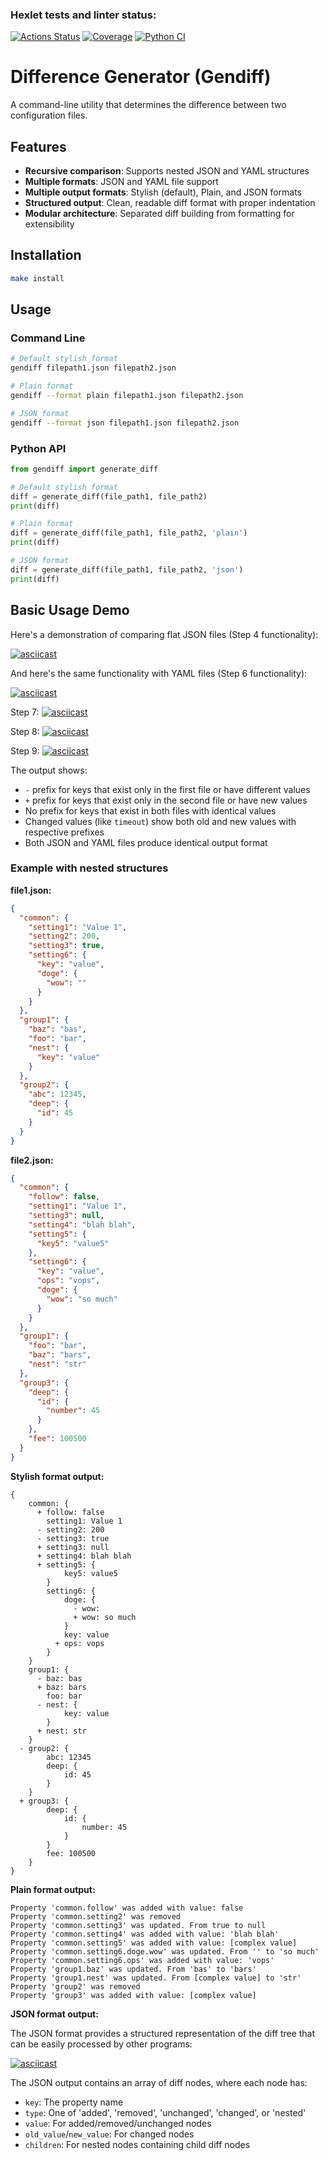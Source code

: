 ### Hexlet tests and linter status:
[![Actions Status](https://github.com/shtoporrr/python-project-50/actions/workflows/hexlet-check.yml/badge.svg)](https://github.com/shtoporrr/python-project-50/actions)
[![Coverage](https://sonarcloud.io/api/project_badges/measure?project=shtoporrr_python-project-50&metric=coverage)](https://sonarcloud.io/summary/new_code?id=shtoporrr_python-project-50)
[![Python CI](https://github.com/shtoporrr/python-project-50/actions/workflows/python-ci.yml/badge.svg)](https://github.com/shtoporrr/python-project-50/actions/workflows/python-ci.yml)

# Difference Generator (Gendiff)

A command-line utility that determines the difference between two configuration files.

## Features

- **Recursive comparison**: Supports nested JSON and YAML structures
- **Multiple formats**: JSON and YAML file support
- **Multiple output formats**: Stylish (default), Plain, and JSON formats
- **Structured output**: Clean, readable diff format with proper indentation
- **Modular architecture**: Separated diff building from formatting for extensibility

## Installation

```bash
make install
```

## Usage

### Command Line

```bash
# Default stylish format
gendiff filepath1.json filepath2.json

# Plain format
gendiff --format plain filepath1.json filepath2.json

# JSON format
gendiff --format json filepath1.json filepath2.json
```

### Python API

```python
from gendiff import generate_diff

# Default stylish format
diff = generate_diff(file_path1, file_path2)
print(diff)

# Plain format
diff = generate_diff(file_path1, file_path2, 'plain')
print(diff)

# JSON format
diff = generate_diff(file_path1, file_path2, 'json')
print(diff)
```

## Basic Usage Demo

Here's a demonstration of comparing flat JSON files (Step 4 functionality):

[![asciicast](https://asciinema.org/a/AKrpRE9FkIQjq3SlHJBR0HQYf.svg)](https://asciinema.org/a/AKrpRE9FkIQjq3SlHJBR0HQYf)

And here's the same functionality with YAML files (Step 6 functionality):

[![asciicast](https://asciinema.org/a/CPIJgQXSgUl48YYRqgPKsxpIO.svg)](https://asciinema.org/a/CPIJgQXSgUl48YYRqgPKsxpIO)

Step 7:
[![asciicast](https://asciinema.org/a/On8Yg4dey0nBLVJemXeWymXJy.svg)](https://asciinema.org/a/On8Yg4dey0nBLVJemXeWymXJy)

Step 8:
[![asciicast](https://asciinema.org/a/4M5l4QSHnaZrxA5GUaNJZEi1s.svg)](https://asciinema.org/a/4M5l4QSHnaZrxA5GUaNJZEi1s)

Step 9:
[![asciicast](https://asciinema.org/a/5MmwQmKwdbufho7p4oQ15Zeyo.svg)](https://asciinema.org/a/5MmwQmKwdbufho7p4oQ15Zeyo)

The output shows:
- `-` prefix for keys that exist only in the first file or have different values
- `+` prefix for keys that exist only in the second file or have new values  
- No prefix for keys that exist in both files with identical values
- Changed values (like `timeout`) show both old and new values with respective prefixes
- Both JSON and YAML files produce identical output format

### Example with nested structures

**file1.json:**
```json
{
  "common": {
    "setting1": "Value 1",
    "setting2": 200,
    "setting3": true,
    "setting6": {
      "key": "value",
      "doge": {
        "wow": ""
      }
    }
  },
  "group1": {
    "baz": "bas",
    "foo": "bar",
    "nest": {
      "key": "value"
    }
  },
  "group2": {
    "abc": 12345,
    "deep": {
      "id": 45
    }
  }
}
```

**file2.json:**
```json
{
  "common": {
    "follow": false,
    "setting1": "Value 1",
    "setting3": null,
    "setting4": "blah blah",
    "setting5": {
      "key5": "value5"
    },
    "setting6": {
      "key": "value",
      "ops": "vops",
      "doge": {
        "wow": "so much"
      }
    }
  },
  "group1": {
    "foo": "bar",
    "baz": "bars",
    "nest": "str"
  },
  "group3": {
    "deep": {
      "id": {
        "number": 45
      }
    },
    "fee": 100500
  }
}
```

**Stylish format output:**
```
{
    common: {
      + follow: false
        setting1: Value 1
      - setting2: 200
      - setting3: true
      + setting3: null
      + setting4: blah blah
      + setting5: {
            key5: value5
        }
        setting6: {
            doge: {
              - wow: 
              + wow: so much
            }
            key: value
          + ops: vops
        }
    }
    group1: {
      - baz: bas
      + baz: bars
        foo: bar
      - nest: {
            key: value
        }
      + nest: str
    }
  - group2: {
        abc: 12345
        deep: {
            id: 45
        }
    }
  + group3: {
        deep: {
            id: {
                number: 45
            }
        }
        fee: 100500
    }
}
```

**Plain format output:**
```
Property 'common.follow' was added with value: false
Property 'common.setting2' was removed
Property 'common.setting3' was updated. From true to null
Property 'common.setting4' was added with value: 'blah blah'
Property 'common.setting5' was added with value: [complex value]
Property 'common.setting6.doge.wow' was updated. From '' to 'so much'
Property 'common.setting6.ops' was added with value: 'vops'
Property 'group1.baz' was updated. From 'bas' to 'bars'
Property 'group1.nest' was updated. From [complex value] to 'str'
Property 'group2' was removed
Property 'group3' was added with value: [complex value]
```

**JSON format output:**

The JSON format provides a structured representation of the diff tree that can be easily processed by other programs:

[![asciicast](https://asciinema.org/a/AS6wAwOC3QfAukOAFu87xxae5.svg)](https://asciinema.org/a/AS6wAwOC3QfAukOAFu87xxae5)

The JSON output contains an array of diff nodes, where each node has:
- `key`: The property name
- `type`: One of 'added', 'removed', 'unchanged', 'changed', or 'nested'
- `value`: For added/removed/unchanged nodes
- `old_value`/`new_value`: For changed nodes
- `children`: For nested nodes containing child diff nodes